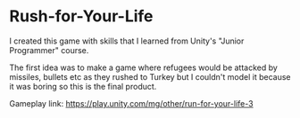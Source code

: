 # Rush-for-Your-Life

I created this game with skills that I learned from Unity's "Junior Programmer" course.

The first idea was to make a game where refugees would be attacked by missiles, bullets etc as they rushed to Turkey but I couldn't model it because it was boring so this is the final product.

Gameplay link: https://play.unity.com/mg/other/run-for-your-life-3

